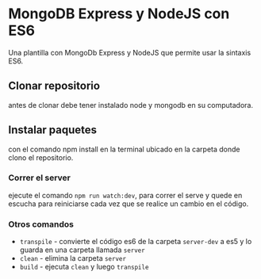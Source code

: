 # MongoDB Express y NodeJS con ES6

Una plantilla con MongoDb Express y NodeJS que permite usar la sintaxis ES6.

## Clonar repositorio

antes de clonar debe tener instalado node y mongodb en su computadora.

## Instalar paquetes

con el comando npm install en la terminal ubicado en la carpeta donde clono el repositorio.

### Correr el server

ejecute el comando `npm run watch:dev`, para correr el serve y quede en escucha para reiniciarse cada vez que se realice un cambio en el código.

### Otros comandos

* `transpile` - convierte el código es6 de la carpeta `server-dev` a es5 y lo guarda en una carpeta llamada `server`
* `clean` - elimina la carpeta `server`
* `build` - ejecuta `clean` y luego `transpile`